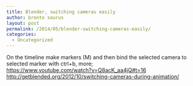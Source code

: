 ```yaml
---
title: Blender, switching cameras easily
author: bronto saurus
layout: post
permalink: /2014/05/blender-switching-cameras-easily/
categories:
  - Uncategorized
---
```

On the timeline make markers (M) and then bind the selected camera to selected marker with ctrl+b, more;  
<https://www.youtube.com/watch?v=Q8acK_aa4jQ#t=16>  
<http://getblended.org/2012/10/switching-cameras-during-animation/>